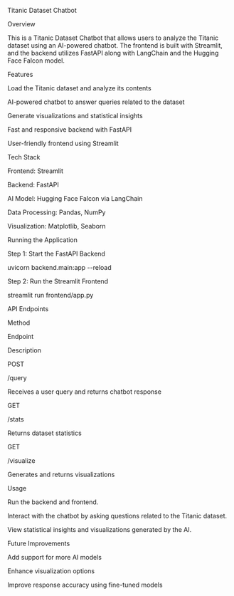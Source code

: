 Titanic Dataset Chatbot

Overview

This is a Titanic Dataset Chatbot that allows users to analyze the Titanic dataset using an AI-powered chatbot. The frontend is built with Streamlit, and the backend utilizes FastAPI along with LangChain and the Hugging Face Falcon model.

Features

Load the Titanic dataset and analyze its contents

AI-powered chatbot to answer queries related to the dataset

Generate visualizations and statistical insights

Fast and responsive backend with FastAPI

User-friendly frontend using Streamlit

Tech Stack

Frontend: Streamlit

Backend: FastAPI

AI Model: Hugging Face Falcon via LangChain

Data Processing: Pandas, NumPy

Visualization: Matplotlib, Seaborn

Running the Application

Step 1: Start the FastAPI Backend

uvicorn backend.main:app --reload

Step 2: Run the Streamlit Frontend

streamlit run frontend/app.py

API Endpoints

Method

Endpoint

Description

POST

/query

Receives a user query and returns chatbot response

GET

/stats

Returns dataset statistics

GET

/visualize

Generates and returns visualizations

Usage

Run the backend and frontend.

Interact with the chatbot by asking questions related to the Titanic dataset.

View statistical insights and visualizations generated by the AI.

Future Improvements

Add support for more AI models

Enhance visualization options

Improve response accuracy using fine-tuned models
